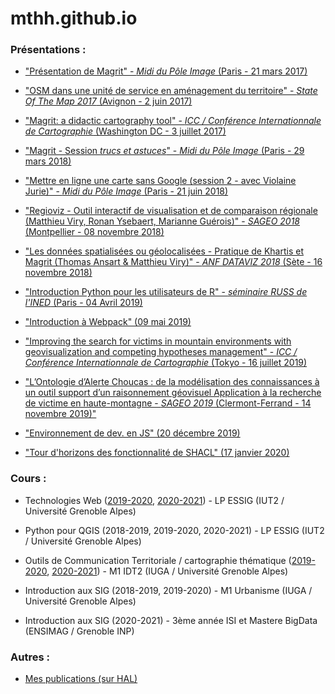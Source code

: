 # mthh.github.io


### Présentations :

- ["Présentation de Magrit" - *Midi du Pôle Image* (Paris - 21 mars 2017)](https://mthh.github.io/carto/)  

- ["OSM dans une unité de service en aménagement du territoire" - *State Of The Map 2017* (Avignon - 2 juin 2017)](https://mthh.github.io/sotm_riate/)  

- ["Magrit: a didactic cartography tool" - *ICC / Conférence Internationnale de Cartographie* (Washington DC - 3 juillet 2017)](https://mthh.github.io/icc17/)  

- ["Magrit - Session *trucs et astuces*" - *Midi du Pôle Image* (Paris - 29 mars 2018)](https://mthh.github.io/poleimage_magrit_180329/)  

- ["Mettre en ligne une carte sans Google (session 2 - avec Violaine Jurie)" - *Midi du Pôle Image* (Paris - 21 juin 2018)](https://mthh.github.io/poleimage_osm_180621/)  

- ["Regioviz - Outil interactif de visualisation et de comparaison régionale (Matthieu Viry, Ronan Ysebaert, Marianne Guérois)" - *SAGEO 2018* (Montpellier - 08 novembre 2018)](http://riate.cnrs.fr/wp-content/uploads/2019/01/20181108_Regioviz_SAGEO.pdf)  

- ["Les données spatialisées ou géolocalisées - Pratique de Khartis et Magrit (Thomas Ansart & Matthieu Viry)" - *ANF DATAVIZ 2018* (Sète - 16 novembre 2018)]()  

- ["Introduction Python pour les utilisateurs de R" - *séminaire RUSS de l'INED* (Paris - 04 Avril 2019)](https://mthh.github.io/RUSS_190404/)  

- ["Introduction à Webpack" (09 mai 2019)](https://mthh.github.io/intro_webpack_190509/)

- ["Improving the search for victims in mountain environments with geovisualization and competing hypotheses management" - *ICC / Conférence Internationnale de Cartographie* (Tokyo - 16 juillet 2019)](https://mthh.github.io/icc19/ViryEtAl_choucas_icc19_prez.pdf)  

- ["L’Ontologie d’Alerte Choucas : de la modélisation des connaissances à un outil support d’un raisonnement géovisuel Application à la recherche de victime en haute-montagne - *SAGEO 2019* (Clermont-Ferrand - 14 novembre 2019)"](https://mthh.github.io/sageo2019/)  

- ["Environnement de dev. en JS" (20 décembre 2019)](https://mthh.github.io/environnement_dev_js_20191220/)  

- ["Tour d'horizons des fonctionnalité de SHACL" (17 janvier 2020)](https://mthh.github.io/shacl_intro_20200117/)


### Cours :

- Technologies Web ([2019-2020](), [2020-2021]()) - LP ESSIG (IUT2 / Université Grenoble Alpes)

- Python pour QGIS (2018-2019, 2019-2020, 2020-2021) - LP ESSIG (IUT2 / Université Grenoble Alpes)

- Outils de Communication Territoriale / cartographie thématique ([2019-2020](), [2020-2021]()) - M1 IDT2 (IUGA / Université Grenoble Alpes)

- Introduction aux SIG (2018-2019, 2019-2020) - M1 Urbanisme (IUGA / Université Grenoble Alpes)

- Introduction aux SIG (2020-2021) - 3ème année ISI et Mastere BigData (ENSIMAG / Grenoble INP)



### Autres :

- [Mes publications (sur HAL)](https://hal.archives-ouvertes.fr/search/index/?q=%2A&authIdHal_s=matthieu-viry)
